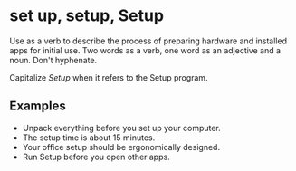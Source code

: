 # set up, setup, Setup

Use as a verb to describe the process of preparing hardware and installed apps for initial use. Two words as a verb, one word as an adjective and a noun. Don't hyphenate.

Capitalize *Setup* when it refers to the Setup program.

## Examples

- Unpack everything before you set up your computer.
- The setup time is about 15 minutes.
- Your office setup should be ergonomically designed.
- Run Setup before you open other apps.
